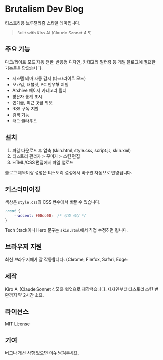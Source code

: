 # Brutalism Dev Blog

티스토리용 브루탈리즘 스타일 테마입니다.

> Built with Kiro AI (Claude Sonnet 4.5)

## 주요 기능

다크/라이트 모드 자동 전환, 반응형 디자인, 카테고리 필터링 등 개발 블로그에 필요한 기능들을 담았습니다.

- 시스템 테마 자동 감지 (다크/라이트 모드)
- 모바일, 태블릿, PC 반응형 지원
- Archive 페이지 카테고리 필터
- 방문자 통계 표시
- 인기글, 최근 댓글 위젯
- RSS 구독 지원
- 검색 기능
- 태그 클라우드

## 설치

1. 파일 다운로드 후 압축 (skin.html, style.css, script.js, skin.xml)
2. 티스토리 관리자 > 꾸미기 > 스킨 편집
3. HTML/CSS 편집에서 파일 업로드

블로그 제목이랑 설명은 티스토리 설정에서 바꾸면 자동으로 반영됩니다.

## 커스터마이징

색상은 `style.css`의 CSS 변수에서 바꿀 수 있습니다.

```css
:root {
    --accent: #00cc00;  /* 강조 색상 */
}
```

Tech Stack이나 Hero 문구는 `skin.html`에서 직접 수정하면 됩니다.

## 브라우저 지원

최신 브라우저에서 잘 작동합니다. (Chrome, Firefox, Safari, Edge)

## 제작

[Kiro AI](https://kiro.ai) (Claude Sonnet 4.5)와 협업으로 제작했습니다. 
디자인부터 티스토리 스킨 변환까지 약 2시간 소요.

## 라이선스

MIT License

## 기여

버그나 개선 사항 있으면 이슈 남겨주세요.
